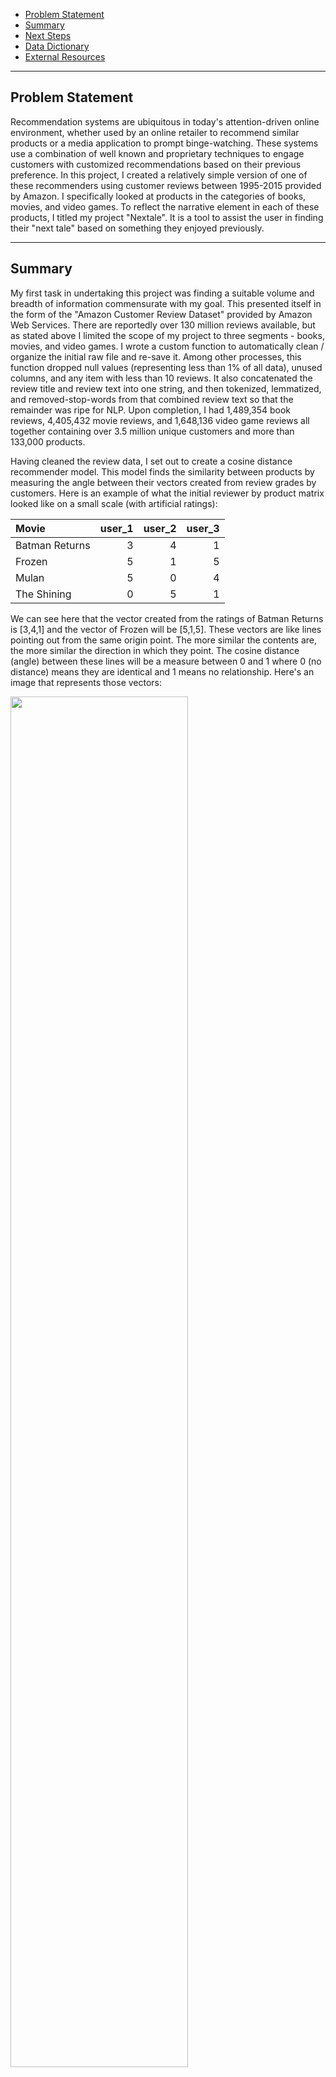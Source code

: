 - [Problem Statement](#Problem-Statement)
- [Summary](#Summary)
- [Next Steps](#Next-Steps)
- [Data Dictionary](#Data-Dictionary)
- [External Resources](#External-Resources)

---

## Problem Statement

Recommendation systems are ubiquitous in today's attention-driven online environment, whether used by an online retailer to recommend similar products or a media application to prompt binge-watching. These systems use a combination of well known and proprietary techniques to engage customers with customized recommendations based on their previous preference. In this project, I created a relatively simple version of one of these recommenders using customer reviews between 1995-2015 provided by Amazon. I specifically looked at products in the categories of books, movies, and video games. To reflect the narrative element in each of these products, I titled my project "Nextale". It is a tool to assist the user in finding their "next tale" based on something they enjoyed previously.

---

## Summary

My first task in undertaking this project was finding a suitable volume and breadth of information commensurate with my goal. This presented itself in the form of the "Amazon Customer Review Dataset" provided by Amazon Web Services. There are reportedly over 130 million reviews available, but as stated above I limited the scope of my project to three segments - books, movies, and video games. I wrote a custom function to automatically clean / organize the initial raw file and re-save it. Among other processes, this function dropped null values (representing less than 1% of all data), unused columns, and any item with less than 10 reviews. It also concatenated the review title and review text into one string, and then tokenized, lemmatized, and removed-stop-words from that combined review text so that the remainder was ripe for NLP. Upon completion, I had 1,489,354 book reviews, 4,405,432 movie reviews, and 1,648,136 video game reviews all together containing over 3.5 million unique customers and more than 133,000 products.

Having cleaned the review data, I set out to create a cosine distance recommender model. This model finds the similarity between products by measuring the angle between their vectors created from review grades by customers. Here is an example of what the initial reviewer by product matrix looked like on a small scale (with artificial ratings):


| Movie          |   user_1 |   user_2 |   user_3 |
|:---------------|---------:|---------:|---------:|
| Batman Returns |        3 |        4 |        1 |
| Frozen         |        5 |        1 |        5 |
| Mulan          |        5 |        0 |        4 |
| The Shining    |        0 |        5 |        1 |

We can see here that the vector created from the ratings of Batman Returns is [3,4,1] and the vector of Frozen will be [5,1,5]. These vectors are like lines pointing out from the same origin point. The more similar the contents are, the more similar the direction in which they point. The cosine distance (angle) between these lines will be a measure between 0 and 1 where 0 (no distance) means they are identical and 1 means no relationship. Here's an image that represents those vectors:

<img src="./images/sample_vectors.png" width="75%" height="75%">

We see that Frozen and Mulan are on very similar trajectories and the angle between them is small. Contrastingly, The Shining is pointing in quite a different direction, with Batman Returns somewhere in between. Here is what that distance looks like numerically - the number in each cell represents the pairwise distance between items.

|                |   Batman Returns |   Frozen |   Mulan |   The Shining |
|:---------------|-----------------:|---------:|--------:|--------------:|
| Batman Returns |             0    |     0.34 |    0.42 |          0.19 |
| Frozen         |             0.34 |     0    |    0.02 |          0.73 |
| Mulan          |             0.42 |     0.02 |    0    |          0.88 |
| The Shining    |             0.19 |     0.73 |    0.88 |          0    |

As we might expect, the distance between each film and itself is 0 (along the diagonal)! By selecting a product and sorting the numerical contents of that product's column from least to greatest, we can predict similarity between items. For example:

|                |   Frozen |
|:---------------|---------:|
| Frozen         |     0    |
| Mulan          |     0.02 |
| Batman Returns |     0.34 |
| The Shining    |     0.73 |

Obviously Frozen's best match is with itself... after that we would recommend Mulan, then Batman Returns, then The Shining, which intuitively is probably the order we would expect. My recommender works just like this, but in a few more than 3 dimensions!

One potential hurdle in deploying this form of recommender is if a reviewr has made more than one review for the same product. While this represented a relatively small proportion of my total reviews, I am generally reluctant to remove data if there is some way to salvage it and use it. In my exploration, I found that some of these reviews were simply duplicates (the reviewer presumably revisited the "submit" button in quick and aggressive fashion following their entry), but others were people who had one initial reaction and then later returned to give a second opinion after more evaluation. Without having the time or desire to examine each one of these instances individually, I settled upon sorting them by date and keeping the most recent entry. For customers who accidentally submitted their review multiple times at the same instant, any one of them would be a fair enough representation of their opinion, and for those who made an initial and then subsequent contribution, their final opinion would be the one that counted.

Again, I wrote a custom python function to transform the initial pandas dataframe of review information into a recommender matrix. The final output was a product x product dataframe with the numbers inside representing the cosine distance between the respective products. A "0" would be where a product interescted with itself, and a 1 would be where two products had no relationship whatsoever. These recommender dataframes initially presented a memory challenge - for example, the largest (movies) is over 72,000 x 72,000 or over 5,184,000,000 cells! This initially took up over 40 GB of space, much more than I could hope to hold in memory at one time. I overcame this obstacle by encoding a "sparse" transformer into my python function. By default, the sparse representation tells python not to save any zeroes to memory - this is helpful when the majority of a large dataframe contents are zeroes. By not storing those integers, a significant amount of memory is saved and as long as all *other* values are tangible, we (and python) can infer that any "empty" values would be zeroes. I realized, however, that the majority of my recommender dataframe's contents were, in fact, "1"s. With such a large volume of products, most would be unrelated to each other because they would not share a common reviewer. With that in mind, I adjusted the sparse function to not remember any of the 1's in my dataframe. This cut my over 40 GB dataframe to less than 2 GB!

With all three product x product dataframes created, I was finally able to make recommendations! I built a large function that accepted paramaters for category, search term, and (optional) filter-out term, and returned the top 10 most similar items, as well as those items' total number of reviews and average star rating. Making use of the NLP framework I set up when cleaning, I also pulled out the five most common recurring terms in reviews for each item and returned those as well, to give users another angle from which to perceive the aggregate opinions of reviewers with regards to the recommended items.

Not content with having a model that only ran in my Jupyter notebook, I set a stretch goal of deploying my recommender online for others to experience it. After experimenting with Flask, I settled on the popular streamlit.io python module. This allowed me to create a clean yet modern-looking web app without requiring the html/css knowledge that Flask would to achieve a similarly polished look.

The largest recurring challenge that I encountered during this web deployment phase was simply the size of my data. Each of the three categories requrired two dataframes: a "lookup" dataframe to run the search query through and return information about products (number of reviews, average star rating), and a "recommender" dataframe which was my aforementioned product x product matrix. In total, this meant I had to read in six dataframes, the largest of which was still almost 2 GB. So while my recommender app worked, it was tediously slow.

To overcome this, I used my recommender systems to create dictionaries which stored the top 50 most similar products to each other product. For example, my 72k x 72k product dataframe became a dictionary with 72k entries, each having a list of 50 titles associated with it. The potential downside to this method was that with only 50 similar items, there was always a theoretical possibility that one of the "filter-out" keywords a user entered might apply to more than 90 of the returned products, leaving the recommender with less than 10 items to recommend. In practice, I was unable to trigger this sort of error and hopefully no one ever does! The upside, however, far outweighed the potential downside, in the sense that my search returns became reliably rapid.

Check it out for yourself!

[Nextale App - hosted by Streamlit](#https://share.streamlit.io/griffinwt/nextale/main/Nextale_Streamlit.py)

---

## Next Steps

- My search mechanism is still fairly rudimentary - I'd like to make it more exact, either by adding keyword searches (perhaps over the review text) or even providing a drop down that offers suggestions of products as users type; I'd also to like to add additional paramaters like genre or author/actor/game company to help users refine their searches
- Because I used a systematic, function-based approach, my cleaning and recommender creation processes would easily generalize to other categories of the Amazon Review dataset. With more time and less memory constraints, I could easily expand my recommender to encompass other types of goods
- The Natural Language Processing I performed in this project was somewhat shallow as it only contributed to a tangental feature; with more time, I believe I could glean greater insights comparing user review text, combining it either by star rating, product, average product star rating, or by similar products; I'd also be interested in building a classifier to see how accurately I could predict verified purchases based on review text
- As the common refrain goes, more data would always be better! My model would be more robust if I had the opportunity to add more recent reviews (post-2015) to expand it in both product range and total review volume

---

## Data Dictionary

|Feature|Type|Description|
|---|---|---|
|**customer_id**|int|unique customer identifier|
|**review_id**|str|unique review identifier|
|**product_id**|str|unique product identifier|
|**product_parent**|int|identifier to group reviews of the same product|
|**product_title**|str|listed name of product|
|**star_rating**|int|reviewer's score of product - scale 1-5|
|**helpful_votes**|int|count of people who rated the review as being helpful|
|**total_votes**|int|number of total votes on a review|
|**verified purchase**|int|binary classifier: 1 if reviewer purchased item, 0 if unverified|
|**review_date**|date-time|date of review|
|**full_review**|str|tokenized/lemmatized/stop-words-removed concatenation of review title and review text|

---

### External Resources
https://s3.amazonaws.com/amazon-reviews-pds/readme.html

